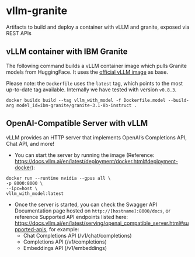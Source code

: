 # vllm-granite
Artifacts to build and deploy a container with vLLM and granite, exposed via REST APIs

##  vLLM container with IBM Granite

The following command builds a vLLM container image which pulls Granite models from HuggingFace. It uses the [official vLLM image](https://hub.docker.com/r/vllm/vllm-openai/tags) as base.  

Please note: the `Dockerfile` uses the `latest` tag, which points to the most up-to-date tag available.  Internally we have tested with version `v0.8.3`.

```
docker buildx build --tag vllm_with_model -f Dockerfile.model --build-arg model_id=ibm-granite/granite-3.1-8b-instruct .
```

## OpenAI-Compatible Server with vLLM
vLLM provides an HTTP server that implements OpenAI’s Completions API, Chat API, and more!

- You can start the server by running the image (Reference: https://docs.vllm.ai/en/latest/deployment/docker.html#deployment-docker):
```
docker run --runtime nvidia --gpus all \
-p 8000:8000 \
--ipc=host \
vllm_with_model:latest
```

- Once the server is started, you can check the Swagger API Documentation page hosted on `http://[hostname]:8000/docs`, or 
reference Supported API endpoints listed here: https://docs.vllm.ai/en/latest/serving/openai_compatible_server.html#supported-apis, for example:
  - Chat Completions API (/v1/chat/completions)
  - Completions API (/v1/completions)
  - Embeddings API (/v1/embeddings)
